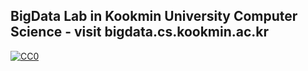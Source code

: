 ## BigData Lab in Kookmin University Computer Science - visit bigdata.cs.kookmin.ac.kr

[![CC0](http://i.creativecommons.org/p/zero/1.0/88x31.png)](http://creativecommons.org/publicdomain/zero/1.0/)

